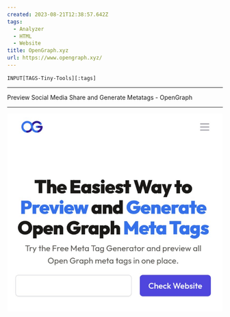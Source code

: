 ```yaml
---
created: 2023-08-21T12:38:57.642Z
tags: 
  - Analyzer
  - HTML
  - Website
title: OpenGraph.xyz
url: https://www.opengraph.xyz/
---
```

```meta-bind
INPUT[TAGS-Tiny-Tools][:tags]
```

___
Preview Social Media Share and Generate Metatags - OpenGraph
___

![](_attachments/opengraph-xyz.jpg)
